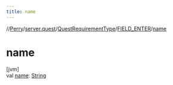 ```yaml
---
title: name
---
```

//[Perry](../../../../index.html)/[server.quest](../../index.html)/[QuestRequirementType](../index.html)/[FIELD_ENTER](index.html)/[name](name.html)



# name



[jvm]\
val [name](name.html): [String](https://kotlinlang.org/api/latest/jvm/stdlib/kotlin/-string/index.html)





